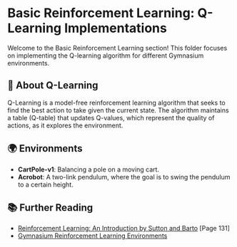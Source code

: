 # Basic Reinforcement Learning: Q-Learning Implementations

Welcome to the Basic Reinforcement Learning section! This folder focuses on implementing the Q-learning algorithm for different Gymnasium environments.


## 📖 About Q-Learning

Q-Learning is a model-free reinforcement learning algorithm that seeks to find the best action to take given the current state. The algorithm maintains a table (Q-table) that updates Q-values, which represent the quality of actions, as it explores the environment.

## 🌍 Environments

- **CartPole-v1**: Balancing a pole on a moving cart.
- **Acrobot**: A two-link pendulum, where the goal is to swing the pendulum to a certain height.


## 📚 Further Reading

- [Reinforcement Learning: An Introduction by Sutton and Barto](http://incompleteideas.net/book/RLbook2020.pdf) [Page 131]
- [Gymnasium Reinforcement Learning Environments](https://gymnasium.farama.org/environments/classic_control/)